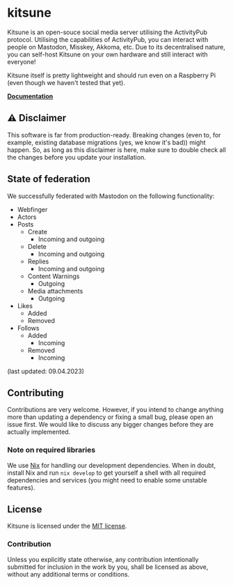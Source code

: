 # kitsune

Kitsune is an open-souce social media server utilising the ActivityPub protocol. 
Utilising the capabilities of ActivityPub, you can interact with people on Mastodon, Misskey, Akkoma, etc. 
Due to its decentralised nature, you can self-host Kitsune on your own hardware and still interact with everyone!

Kitsune itself is pretty lightweight and should run even on a Raspberry Pi (even though we haven't tested that yet).

**[Documentation](https://docs.joinkitsune.org)**

## ⚠ Disclaimer

This software is far from production-ready. Breaking changes (even to, for example, existing database migrations (yes, we know it's bad)) might happen. 
So, as long as this disclaimer is here, make sure to double check all the changes before you update your installation.

## State of federation

We successfully federated with Mastodon on the following functionality:

- Webfinger
- Actors
- Posts
    - Create
        - Incoming and outgoing
    - Delete
        - Incoming and outgoing
    - Replies
        - Incoming and outgoing
    - Content Warnings
        - Outgoing
    - Media attachments
        - Outgoing
- Likes
    - Added
    - Removed
- Follows
    - Added
        - Incoming
    - Removed
        - Incoming

(last updated: 09.04.2023)

## Contributing

Contributions are very welcome. However, if you intend to change anything more than updating a dependency or fixing a small bug, please open an issue first. 
We would like to discuss any bigger changes before they are actually implemented.

### Note on required libraries

We use [Nix](https://nixos.org) for handling our development dependencies. 
When in doubt, install Nix and run `nix develop` to get yourself a shell with all required dependencies and services (you might need to enable some unstable features).

## License

Kitsune is licensed under the [MIT license](http://opensource.org/licenses/MIT).

### Contribution

Unless you explicitly state otherwise, any contribution intentionally submitted for inclusion in the work by you, 
shall be licensed as above, without any additional terms or conditions.
